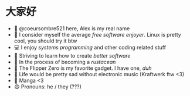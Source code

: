# 大家好

- 👋 @coeursombre521 here, Alex is my real name
- 🐧 I consider myself the average *free software enjoyer*. Linux is pretty cool, you should try it btw
- 💻 I enjoy *systems programming* and other coding related stuff
- 🌱 Striving to learn how to create *better software*
- 🦀 In the process of becoming a *rustacean*
- 🐬 The Flipper Zero is my favorite gadget. I have one, *duh*
- 🎹 Life would be pretty sad without electronic music (Kraftwerk ftw <3)
- 📖 Manga <3
- 😄 Pronouns: he / they (???)
